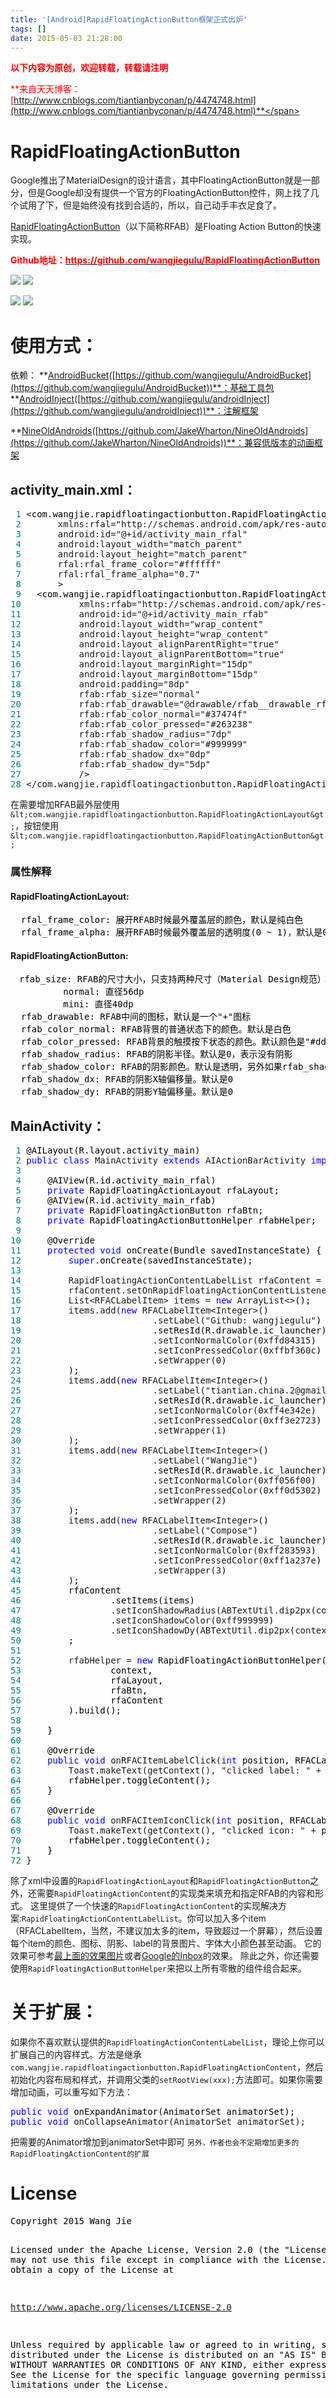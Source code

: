 ```yaml
---
title: '[Android]RapidFloatingActionButton框架正式出炉'
tags: []
date: 2015-05-03 21:28:00
---
```


<span style="color: #ff0000;">**以下内容为原创，欢迎转载，转载请注明**</span>

<span style="color: #ff0000;">**来自天天博客：[http://www.cnblogs.com/tiantianbyconan/p/4474748.html](http://www.cnblogs.com/tiantianbyconan/p/4474748.html)**</span>

# RapidFloatingActionButton

Google推出了MaterialDesign的设计语言，其中FloatingActionButton就是一部分，但是Google却没有提供一个官方的FloatingActionButton控件，网上找了几个试用了下，但是始终没有找到合适的，所以，自己动手丰衣足食了。

[RapidFloatingActionButton](http://www.cnblogs.com/RapidFloatingActionButton)（以下简称RFAB）是Floating Action Button的快速实现。

**<span style="color: #ff0000;">Github地址：[<span style="color: #ff0000;">https://github.com/wangjiegulu/RapidFloatingActionButton</span>](https://github.com/wangjiegulu/RapidFloatingActionButton)</span>**

[![](https://raw.githubusercontent.com/wangjiegulu/RapidFloatingActionButton/master/screenshot/rfab_label_list.gif)](https://raw.githubusercontent.com/wangjiegulu/RapidFloatingActionButton/master/screenshot/rfab_label_list.gif)&nbsp;[![](https://raw.githubusercontent.com/wangjiegulu/RapidFloatingActionButton/master/screenshot/rfabg.gif)](https://raw.githubusercontent.com/wangjiegulu/RapidFloatingActionButton/master/screenshot/rfabg.gif)&nbsp;

[![](https://raw.githubusercontent.com/wangjiegulu/RapidFloatingActionButton/master/screenshot/rfab_01.png)](https://raw.githubusercontent.com/wangjiegulu/RapidFloatingActionButton/master/screenshot/rfab_01.png)&nbsp;[![](https://raw.githubusercontent.com/wangjiegulu/RapidFloatingActionButton/master/screenshot/rfab_03.png)](https://raw.githubusercontent.com/wangjiegulu/RapidFloatingActionButton/master/screenshot/rfab_03.png)

# [](https://github.com/wangjiegulu/RapidFloatingActionButton#%E4%BD%BF%E7%94%A8%E6%96%B9%E5%BC%8F)使用方式：

依赖：
**[AndroidBucket](https://github.com/wangjiegulu/AndroidBucket)([https://github.com/wangjiegulu/AndroidBucket](https://github.com/wangjiegulu/AndroidBucket))**：基础工具包
**[AndroidInject](https://github.com/wangjiegulu/androidInject)([https://github.com/wangjiegulu/androidInject](https://github.com/wangjiegulu/androidInject))**：注解框架

**[NineOldAndroids](https://github.com/JakeWharton/NineOldAndroids)([https://github.com/JakeWharton/NineOldAndroids](https://github.com/JakeWharton/NineOldAndroids))**：兼容低版本的动画框架

## [](https://github.com/wangjiegulu/RapidFloatingActionButton#activity_mainxml)activity_main.xml：

<div class="cnblogs_code">
<pre><span style="color: #008080;"> 1</span> &lt;<span style="color: #000000;">com.wangjie.rapidfloatingactionbutton.RapidFloatingActionLayout
</span><span style="color: #008080;"> 2</span>       xmlns:rfal="http://schemas.android.com/apk/res-auto"
<span style="color: #008080;"> 3</span>       android:id="@+id/activity_main_rfal"
<span style="color: #008080;"> 4</span>       android:layout_width="match_parent"
<span style="color: #008080;"> 5</span>       android:layout_height="match_parent"
<span style="color: #008080;"> 6</span>       rfal:rfal_frame_color="#ffffff"
<span style="color: #008080;"> 7</span>       rfal:rfal_frame_alpha="0.7"
<span style="color: #008080;"> 8</span>       &gt;
<span style="color: #008080;"> 9</span>   &lt;<span style="color: #000000;">com.wangjie.rapidfloatingactionbutton.RapidFloatingActionButton
</span><span style="color: #008080;">10</span>           xmlns:rfab="http://schemas.android.com/apk/res-auto"
<span style="color: #008080;">11</span>           android:id="@+id/activity_main_rfab"
<span style="color: #008080;">12</span>           android:layout_width="wrap_content"
<span style="color: #008080;">13</span>           android:layout_height="wrap_content"
<span style="color: #008080;">14</span>           android:layout_alignParentRight="true"
<span style="color: #008080;">15</span>           android:layout_alignParentBottom="true"
<span style="color: #008080;">16</span>           android:layout_marginRight="15dp"
<span style="color: #008080;">17</span>           android:layout_marginBottom="15dp"
<span style="color: #008080;">18</span>           android:padding="8dp"
<span style="color: #008080;">19</span>           rfab:rfab_size="normal"
<span style="color: #008080;">20</span>           rfab:rfab_drawable="@drawable/rfab__drawable_rfab_default"
<span style="color: #008080;">21</span>           rfab:rfab_color_normal="#37474f"
<span style="color: #008080;">22</span>           rfab:rfab_color_pressed="#263238"
<span style="color: #008080;">23</span>           rfab:rfab_shadow_radius="7dp"
<span style="color: #008080;">24</span>           rfab:rfab_shadow_color="#999999"
<span style="color: #008080;">25</span>           rfab:rfab_shadow_dx="0dp"
<span style="color: #008080;">26</span>           rfab:rfab_shadow_dy="5dp"
<span style="color: #008080;">27</span>           /&gt;
<span style="color: #008080;">28</span> &lt;/com.wangjie.rapidfloatingactionbutton.RapidFloatingActionLayout&gt;</pre>
</div>

在需要增加RFAB最外层使用`&lt;com.wangjie.rapidfloatingactionbutton.RapidFloatingActionLayout&gt;`，按钮使用`&lt;com.wangjie.rapidfloatingactionbutton.RapidFloatingActionButton&gt;`

### [](https://github.com/wangjiegulu/RapidFloatingActionButton#%E5%B1%9E%E6%80%A7%E8%A7%A3%E9%87%8A)属性解释

#### [](https://github.com/wangjiegulu/RapidFloatingActionButton#rapidfloatingactionlayout)RapidFloatingActionLayout:

<div class="cnblogs_code">
<pre><span style="color: #000000;">  rfal_frame_color: 展开RFAB时候最外覆盖层的颜色，默认是纯白色
  rfal_frame_alpha: 展开RFAB时候最外覆盖层的透明度(0 ~ 1)，默认是0.7</span></pre>
</div>

#### [](https://github.com/wangjiegulu/RapidFloatingActionButton#rapidfloatingactionbutton-1)RapidFloatingActionButton:

<div class="cnblogs_code">
<pre><span style="color: #000000;">　rfab_size: RFAB的尺寸大小，只支持两种尺寸（Material Design规范）：
          normal: 直径56dp
          mini: 直径40dp
  rfab_drawable: RFAB中间的图标，默认是一个"+"图标
  rfab_color_normal: RFAB背景的普通状态下的颜色。默认是白色
  rfab_color_pressed: RFAB背景的触摸按下状态的颜色。默认颜色是"#dddddd"
  rfab_shadow_radius: RFAB的阴影半径。默认是0，表示没有阴影
  rfab_shadow_color: RFAB的阴影颜色。默认是透明，另外如果rfab_shadow_radius为0，则该属性无效
  rfab_shadow_dx: RFAB的阴影X轴偏移量。默认是0
  rfab_shadow_dy: RFAB的阴影Y轴偏移量。默认是0</span></pre>
</div>

## [](https://github.com/wangjiegulu/RapidFloatingActionButton#mainactivity)MainActivity：

<div class="cnblogs_code">
<pre><span style="color: #008080;"> 1</span> <span style="color: #000000;">@AILayout(R.layout.activity_main)
</span><span style="color: #008080;"> 2</span> <span style="color: #0000ff;">public</span> <span style="color: #0000ff;">class</span> MainActivity <span style="color: #0000ff;">extends</span> AIActionBarActivity <span style="color: #0000ff;">implements</span><span style="color: #000000;"> RapidFloatingActionContentLabelList.OnRapidFloatingActionContentListener {
</span><span style="color: #008080;"> 3</span> 
<span style="color: #008080;"> 4</span> <span style="color: #000000;">    @AIView(R.id.activity_main_rfal)
</span><span style="color: #008080;"> 5</span>     <span style="color: #0000ff;">private</span><span style="color: #000000;"> RapidFloatingActionLayout rfaLayout;
</span><span style="color: #008080;"> 6</span> <span style="color: #000000;">    @AIView(R.id.activity_main_rfab)
</span><span style="color: #008080;"> 7</span>     <span style="color: #0000ff;">private</span><span style="color: #000000;"> RapidFloatingActionButton rfaBtn;
</span><span style="color: #008080;"> 8</span>     <span style="color: #0000ff;">private</span><span style="color: #000000;"> RapidFloatingActionButtonHelper rfabHelper;
</span><span style="color: #008080;"> 9</span> 
<span style="color: #008080;">10</span> <span style="color: #000000;">    @Override
</span><span style="color: #008080;">11</span>     <span style="color: #0000ff;">protected</span> <span style="color: #0000ff;">void</span><span style="color: #000000;"> onCreate(Bundle savedInstanceState) {
</span><span style="color: #008080;">12</span>         <span style="color: #0000ff;">super</span><span style="color: #000000;">.onCreate(savedInstanceState);
</span><span style="color: #008080;">13</span> 
<span style="color: #008080;">14</span>         RapidFloatingActionContentLabelList rfaContent = <span style="color: #0000ff;">new</span><span style="color: #000000;"> RapidFloatingActionContentLabelList(context);
</span><span style="color: #008080;">15</span>         rfaContent.setOnRapidFloatingActionContentListener(<span style="color: #0000ff;">this</span><span style="color: #000000;">);
</span><span style="color: #008080;">16</span>         List&lt;RFACLabelItem&gt; items = <span style="color: #0000ff;">new</span> ArrayList&lt;&gt;<span style="color: #000000;">();
</span><span style="color: #008080;">17</span>         items.add(<span style="color: #0000ff;">new</span> RFACLabelItem&lt;Integer&gt;<span style="color: #000000;">()
</span><span style="color: #008080;">18</span>                         .setLabel("Github: wangjiegulu"<span style="color: #000000;">)
</span><span style="color: #008080;">19</span> <span style="color: #000000;">                        .setResId(R.drawable.ic_launcher)
</span><span style="color: #008080;">20</span>                         .setIconNormalColor(0xffd84315<span style="color: #000000;">)
</span><span style="color: #008080;">21</span>                         .setIconPressedColor(0xffbf360c<span style="color: #000000;">)
</span><span style="color: #008080;">22</span>                         .setWrapper(0<span style="color: #000000;">)
</span><span style="color: #008080;">23</span> <span style="color: #000000;">        );
</span><span style="color: #008080;">24</span>         items.add(<span style="color: #0000ff;">new</span> RFACLabelItem&lt;Integer&gt;<span style="color: #000000;">()
</span><span style="color: #008080;">25</span>                         .setLabel("tiantian.china.2@gmail.com"<span style="color: #000000;">)
</span><span style="color: #008080;">26</span> <span style="color: #000000;">                        .setResId(R.drawable.ic_launcher)
</span><span style="color: #008080;">27</span>                         .setIconNormalColor(0xff4e342e<span style="color: #000000;">)
</span><span style="color: #008080;">28</span>                         .setIconPressedColor(0xff3e2723<span style="color: #000000;">)
</span><span style="color: #008080;">29</span>                         .setWrapper(1<span style="color: #000000;">)
</span><span style="color: #008080;">30</span> <span style="color: #000000;">        );
</span><span style="color: #008080;">31</span>         items.add(<span style="color: #0000ff;">new</span> RFACLabelItem&lt;Integer&gt;<span style="color: #000000;">()
</span><span style="color: #008080;">32</span>                         .setLabel("WangJie"<span style="color: #000000;">)
</span><span style="color: #008080;">33</span> <span style="color: #000000;">                        .setResId(R.drawable.ic_launcher)
</span><span style="color: #008080;">34</span>                         .setIconNormalColor(0xff056f00<span style="color: #000000;">)
</span><span style="color: #008080;">35</span>                         .setIconPressedColor(0xff0d5302<span style="color: #000000;">)
</span><span style="color: #008080;">36</span>                         .setWrapper(2<span style="color: #000000;">)
</span><span style="color: #008080;">37</span> <span style="color: #000000;">        );
</span><span style="color: #008080;">38</span>         items.add(<span style="color: #0000ff;">new</span> RFACLabelItem&lt;Integer&gt;<span style="color: #000000;">()
</span><span style="color: #008080;">39</span>                         .setLabel("Compose"<span style="color: #000000;">)
</span><span style="color: #008080;">40</span> <span style="color: #000000;">                        .setResId(R.drawable.ic_launcher)
</span><span style="color: #008080;">41</span>                         .setIconNormalColor(0xff283593<span style="color: #000000;">)
</span><span style="color: #008080;">42</span>                         .setIconPressedColor(0xff1a237e<span style="color: #000000;">)
</span><span style="color: #008080;">43</span>                         .setWrapper(3<span style="color: #000000;">)
</span><span style="color: #008080;">44</span> <span style="color: #000000;">        );
</span><span style="color: #008080;">45</span> <span style="color: #000000;">        rfaContent
</span><span style="color: #008080;">46</span> <span style="color: #000000;">                .setItems(items)
</span><span style="color: #008080;">47</span>                 .setIconShadowRadius(ABTextUtil.dip2px(context, 5<span style="color: #000000;">))
</span><span style="color: #008080;">48</span>                 .setIconShadowColor(0xff999999<span style="color: #000000;">)
</span><span style="color: #008080;">49</span>                 .setIconShadowDy(ABTextUtil.dip2px(context, 5<span style="color: #000000;">))
</span><span style="color: #008080;">50</span> <span style="color: #000000;">        ;
</span><span style="color: #008080;">51</span> 
<span style="color: #008080;">52</span>         rfabHelper = <span style="color: #0000ff;">new</span><span style="color: #000000;"> RapidFloatingActionButtonHelper(
</span><span style="color: #008080;">53</span> <span style="color: #000000;">                context,
</span><span style="color: #008080;">54</span> <span style="color: #000000;">                rfaLayout,
</span><span style="color: #008080;">55</span> <span style="color: #000000;">                rfaBtn,
</span><span style="color: #008080;">56</span> <span style="color: #000000;">                rfaContent
</span><span style="color: #008080;">57</span> <span style="color: #000000;">        ).build();
</span><span style="color: #008080;">58</span> 
<span style="color: #008080;">59</span> <span style="color: #000000;">    }
</span><span style="color: #008080;">60</span> 
<span style="color: #008080;">61</span> <span style="color: #000000;">    @Override
</span><span style="color: #008080;">62</span>     <span style="color: #0000ff;">public</span> <span style="color: #0000ff;">void</span> onRFACItemLabelClick(<span style="color: #0000ff;">int</span><span style="color: #000000;"> position, RFACLabelItem item) {
</span><span style="color: #008080;">63</span>         Toast.makeText(getContext(), "clicked label: " +<span style="color: #000000;"> position, Toast.LENGTH_SHORT).show();
</span><span style="color: #008080;">64</span> <span style="color: #000000;">        rfabHelper.toggleContent();
</span><span style="color: #008080;">65</span> <span style="color: #000000;">    }
</span><span style="color: #008080;">66</span> 
<span style="color: #008080;">67</span> <span style="color: #000000;">    @Override
</span><span style="color: #008080;">68</span>     <span style="color: #0000ff;">public</span> <span style="color: #0000ff;">void</span> onRFACItemIconClick(<span style="color: #0000ff;">int</span><span style="color: #000000;"> position, RFACLabelItem item) {
</span><span style="color: #008080;">69</span>         Toast.makeText(getContext(), "clicked icon: " +<span style="color: #000000;"> position, Toast.LENGTH_SHORT).show();
</span><span style="color: #008080;">70</span> <span style="color: #000000;">        rfabHelper.toggleContent();
</span><span style="color: #008080;">71</span> <span style="color: #000000;">    }
</span><span style="color: #008080;">72</span> }</pre>
</div>

除了xml中设置的`RapidFloatingActionLayout`和`RapidFloatingActionButton`之外，还需要`RapidFloatingActionContent`的实现类来填充和指定RFAB的内容和形式。
这里提供了一个快速的`RapidFloatingActionContent`的实现解决方案:`RapidFloatingActionContentLabelList`。你可以加入多个item（RFACLabelItem，当然，不建议加太多的item，导致超过一个屏幕），然后设置每个item的颜色、图标、阴影、label的背景图片、字体大小颜色甚至动画。
它的效果可参考[最上面的效果图片](https://github.com/wangjiegulu/RapidFloatingActionButton/tree/master/screenshot)或者[Google的Inbox](https://play.google.com/store/apps/details?id=com.google.android.apps.inbox)的效果。
除此之外，你还需要使用`RapidFloatingActionButtonHelper`来把以上所有零散的组件组合起来。

# [](https://github.com/wangjiegulu/RapidFloatingActionButton#%E5%85%B3%E4%BA%8E%E6%89%A9%E5%B1%95)关于扩展：

如果你不喜欢默认提供的`RapidFloatingActionContentLabelList`，理论上你可以扩展自己的内容样式。方法是继承`com.wangjie.rapidfloatingactionbutton.RapidFloatingActionContent`，然后初始化内容布局和样式，并调用父类的`setRootView(xxx);`方法即可。如果你需要增加动画，可以重写如下方法：

<div class="cnblogs_code">
<pre><span style="color: #0000ff;">public</span> <span style="color: #0000ff;">void</span><span style="color: #000000;"> onExpandAnimator(AnimatorSet animatorSet);
</span><span style="color: #0000ff;">public</span> <span style="color: #0000ff;">void</span> onCollapseAnimator(AnimatorSet animatorSet);</pre>
</div>

把需要的Animator增加到animatorSet中即可
`另外，作者也会不定期增加更多的RapidFloatingActionContent的扩展`

# [](https://github.com/wangjiegulu/RapidFloatingActionButton#license)License

<div class="cnblogs_code">
<pre><span style="color: #000000;">Copyright 2015 Wang Jie

Licensed under the Apache License, Version 2.0 (the "License");
you may not use this file except in compliance with the License.
You may obtain a copy of the License at

   http://www.apache.org/licenses/LICENSE-2.0

Unless required by applicable law or agreed to in writing, software
distributed under the License is distributed on an "AS IS" BASIS,
WITHOUT WARRANTIES OR CONDITIONS OF ANY KIND, either express or implied.
See the License for the specific language governing permissions and
limitations under the License.</span></pre>
</div>

&nbsp;
